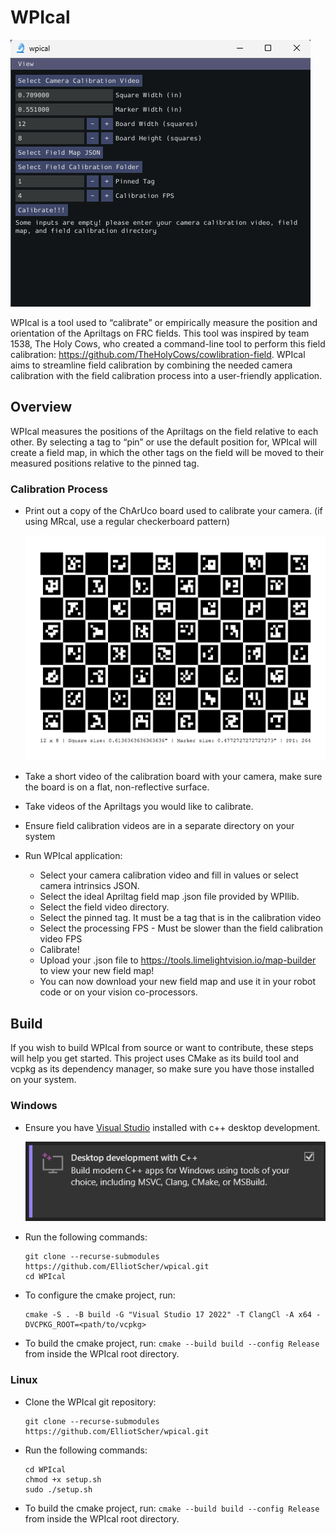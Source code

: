 # WPIcal
![WPIcal](WPIcal.png)

WPIcal is a tool used to “calibrate” or empirically measure the position and orientation of the Apriltags on FRC fields. This tool was inspired by team 1538, The Holy Cows, who created a command-line tool to perform this field calibration: https://github.com/TheHolyCows/cowlibration-field. WPIcal aims to streamline field calibration by combining the needed camera calibration with the field calibration process into a user-friendly application.

## Overview
WPIcal measures the positions of the Apriltags on the field relative to each other. By selecting a tag to “pin” or use the default position for, WPIcal will create a field map, in which the other tags on the field will be moved to their measured positions relative to the pinned tag.

### Calibration Process
* Print out a copy of the ChArUco board used to calibrate your camera. (if using MRcal, use a regular checkerboard pattern)

    ![ChArUco](ChArUco.png)
* Take a short video of the calibration board with your camera, make sure the board is on a flat, non-reflective surface.
* Take videos of the Apriltags you would like to calibrate.
* Ensure field calibration videos are in a separate directory on your system
* Run WPIcal application:
    * Select your camera calibration video and fill in values or select camera intrinsics JSON.
    * Select the ideal Apriltag field map .json file provided by WPIlib.
    * Select the field video directory.
    * Select the pinned tag. It must be a tag that is in the calibration video
    * Select the processing FPS - Must be slower than the field calibration video FPS
    * Calibrate!
    * Upload your .json file to https://tools.limelightvision.io/map-builder to view your new field map!
    * You can now download your new field map and use it in your robot code or on your vision co-processors.

## Build
If you wish to build WPIcal from source or want to contribute, these steps will help you get started. This project uses CMake as its build tool and vcpkg as its dependency manager, so make sure you have those installed on your system.

### Windows
* Ensure you have [Visual Studio](https://visualstudio.microsoft.com/) installed with c++ desktop development.

    ![c++DesktopSupport](c++DesktopSupport.png)
* Run the following commands:
    ```
    git clone --recurse-submodules https://github.com/ElliotScher/wpical.git
    cd WPIcal
    ```
* To configure the cmake project, run:
    ```
    cmake -S . -B build -G "Visual Studio 17 2022" -T ClangCl -A x64 -DVCPKG_ROOT=<path/to/vcpkg>
    ```
* To build the cmake project, run: ```cmake --build build --config Release``` from inside the WPIcal root directory.

### Linux
* Clone the WPIcal git repository:
    ```
    git clone --recurse-submodules https://github.com/ElliotScher/wpical.git
    ```
* Run the following commands:
    ```
    cd WPIcal
    chmod +x setup.sh
    sudo ./setup.sh
    ```
* To build the cmake project, run: ```cmake --build build --config Release``` from inside the WPIcal root directory.
